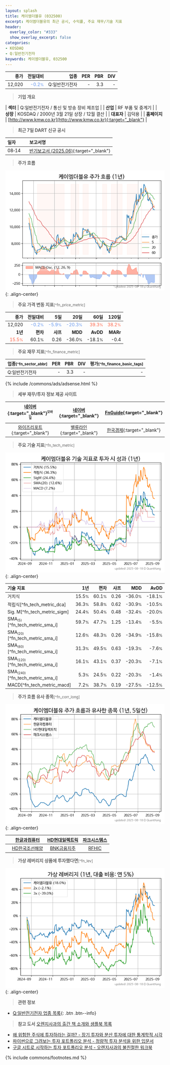 ```yaml
---
layout: splash
title: 케이엠더블유 (032500)
excerpt: 케이엠더블유의 최근 공시, 수익률, 주요 재무/기술 지표
header:
  overlay_color: "#333"
  show_overlay_excerpt: false
categories:
- KOSDAQ
- Q:일반전기전자
keywords: 케이엠더블유, 032500
---
```


| **종가** | **전일대비** | **업종** | **PER** | **PBR** | **DIV** |
| -------: | -----------: | -------: | ------: | ------: | ------: |
| 12,020 | <span style="color: cornflowerblue">-0.2<small>%</small></span> | Q:일반전기전자 | - | 3.3 | - |

<!-- more -->


> **기업 개요**<a id="company"></a>

| <span style="white-space:nowrap;">**섹터**</span> | Q:일반전기전자 / 통신 및 방송 장비 제조업 |
| <span style="white-space:nowrap;">**산업**</span> | RF 부품 및 중계기 |
| <span style="white-space:nowrap;">**상장**</span> | KOSDAQ / 2000년 3월 21일 상장 / 12월 결산 |
| <span style="white-space:nowrap;">**대표자**</span> | 김덕용 |
| <span style="white-space:nowrap;">**홈페이지**</span> | [http://www.kmw.co.kr](http://www.kmw.co.kr){:target="_blank"} |


> **최근 7일 DART 신규 공시**<a id="dart"></a>

| **일자** |      | **보고서명** |
| :------- | :--- | :----------- |
| 08&#x2011;14 | | [반기보고서 (2025.06)](https://dart.fss.or.kr/dsaf001/main.do?rcpNo=20250814002148){:target="_blank"} |


> **주가 흐름**<a id="price"></a>

![032500](/stock/images/032500.png){: .align-center}


> **주요 가격 변동 지표**<small>[^fn_price_metric]</small>

| **종가** | **전일대비** | **5일** | **20일** | **60일** | **120일** |
| -------: | -----------: | ------: | -------: | -------: | --------: |
| 12,020 | <span style="color: cornflowerblue">-0.2<small>%</small></span> | <span style="color: cornflowerblue">-5.9<small>%</small></span> | <span style="color: cornflowerblue">-20.3<small>%</small></span> | <span style="color: tomato">39.3<small>%</small></span> | <span style="color: tomato">38.2<small>%</small></span> |
| **1년** | **편차** | **샤프** | **MDD** | **AvDD** | **MARr** |
| <span style="color: tomato">15.5<small>%</small></span> | 60.1<small>%</small> | 0.26 | -36.0<small>%</small> | -18.1<small>%</small> | -0.4 |


> **주요 재무 지표**<small>[^fn_finance_metric]</small>

| **업종**<small>[^fn_sector_abbr]</small> | **PER** | **PBR** | **DIV** | **평가**<small>[^fn_finance_basic_tags]</small> |
| :--------------------------------------- | ------: | ------: | ------: | ----------------------------------------------: |
| Q:일반전기전자 | - | 3.3 | - | - |



{% include /commons/ads/adsense.html %}

> **세부 재무/투자 정보 제공 사이트**

| [네이버](https://m.stock.naver.com/domestic/stock/032500/finance/summary){:target="_blank"}<sup><small>모바일</small></sup> | [네이버](https://finance.naver.com/item/coinfo.naver?code=032500){:target="_blank"} | [FnGuide](https://comp.fnguide.com/SVO2/ASP/SVD_Invest.asp?gicode=A032500&MenuYn=Y){:target="_blank"} |
| :---: | :---: | :---: |
| [와이즈리포트](https://comp.wisereport.co.kr/company/c1040001.aspx?cmp_cd=032500){:target="_blank"} | [밸류라인](https://www.valueline.co.kr/finance/summary/032500){:target="_blank"} | [한국경제](https://markets.hankyung.com/stock/032500/financial-summary){:target="_blank"} |


> **주요 기술 지표**<small>[^fn_tech_metric]</small>


![032500](/stock/images/032500_tech.png){: .align-center}

| **기술 지표** | **1년** | **편차** | **샤프** | **MDD** | **AvDD** |
| :------------ | ------: | -----------: | -------: | ------: | -------: |
| 거치식 | 15.5<small>%</small> | 60.1<small>%</small> | 0.26 | -36.0<small>%</small> | -18.1<small>%</small> |
| 적립식[^fn_tech_metric_dca] | 36.3<small>%</small> | 58.8<small>%</small> | 0.62 | -30.9<small>%</small> | -10.5<small>%</small> |
| Sig. M[^fn_tech_metric_sigm] | 24.4<small>%</small> | 50.4<small>%</small> | 0.48 | -32.4<small>%</small> | -20.0<small>%</small> |
| SMA<small><sub>(5)</sub></small>[^fn_tech_metric_sma_i] | 59.7<small>%</small> | 47.7<small>%</small> | 1.25 | -13.4<small>%</small> | -5.5<small>%</small> |
| SMA<small><sub>(20)</sub></small>[^fn_tech_metric_sma_i] | 12.6<small>%</small> | 48.3<small>%</small> | 0.26 | -34.9<small>%</small> | -15.8<small>%</small> |
| SMA<small><sub>(60)</sub></small>[^fn_tech_metric_sma_i] | 31.3<small>%</small> | 49.5<small>%</small> | 0.63 | -19.3<small>%</small> | -7.6<small>%</small> |
| SMA<small><sub>(120)</sub></small>[^fn_tech_metric_sma_i] | 16.1<small>%</small> | 43.1<small>%</small> | 0.37 | -20.3<small>%</small> | -7.1<small>%</small> |
| SMA<small><sub>(240)</sub></small>[^fn_tech_metric_sma_i] | 5.3<small>%</small> | 24.5<small>%</small> | 0.22 | -20.3<small>%</small> | -1.4<small>%</small> |
| MACD[^fn_tech_metric_macd] | 7.2<small>%</small> | 38.7<small>%</small> | 0.19 | -27.5<small>%</small> | -12.5<small>%</small> |


> **주가 흐름 유사 종목**<a id="corr"></a><small>[^fn_corr_long]</small>

![032500](/stock/images/032500_corr.png){: .align-center}

|       | [한글과컴퓨터](/030520/) | [HD현대일렉트릭](/267260/) | [파크시스템스](/140860/) |
| :---: | :------------------------------------: | :------------------------------------: | :------------------------------------: |
|       | [HD한국조선해양](/009540/) | [BNK금융지주](/138930/) | [RFHIC](/218410/) |


> **가상 레버리지 상품에 투자했다면**<a id="2x"></a><small>[^fn_lev]</small>

![032500](/stock/images/032500_2x.png){: .align-center}


> **관련 정보**

- [Q:일반전기전자 업종 목록](/stats/sector/kosdaq_업종_일반전기전자_종목/){: .btn .btn--info}

> **참고 도서** [오렌지사과의 출간 책 소개와 샘플북 목록](https://kongdori.tistory.com/691)

- [왜 위험한 주식에 투자하라는 걸까? - 장기 투자와 분산 투자에 대한 통계학적 시각](https://kongdori.tistory.com/421)
- [파이썬으로 그려보는 투자 포트폴리오 분석  - 정량적 투자 분석을 위한 입문서](https://kongdori.tistory.com/643)
- [구글 시트로 시작하는 투자 포트폴리오 분석 - 오렌지사과의 불친절한 워크북](https://kongdori.tistory.com/449)


{% include commons/footnotes.md %}